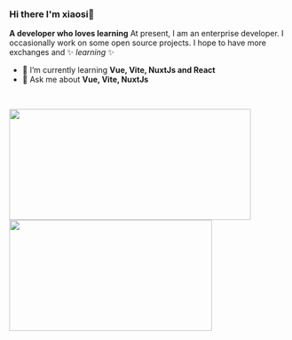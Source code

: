 ### Hi there I'm xiaosi👋

**A developer who loves learning** At present, I am an enterprise developer. I occasionally work on some open source projects. I hope to have more exchanges and ✨ _learning_ ✨ 

- 🚀 I’m currently learning **Vue, Vite, NuxtJs and React**
- 💬 Ask me about **Vue, Vite, NuxtJs**

<br align="left"/>
<p>
  <img align="left" style="height: 200px; width:435px"  src="https://github-readme-stats.vercel.app/api?username=jsxiaosi&theme=default&show_icons=true" />

  <img align="left" style="height: 200px; width:365px" src="https://github-readme-stats.vercel.app/api/top-langs/?username=jsxiaosi&layout=compact" />
</p>
